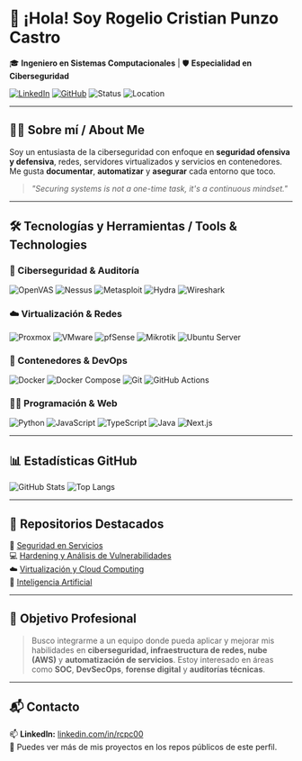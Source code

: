 # 👋 ¡Hola! Soy Rogelio Cristian Punzo Castro  
🎓 **Ingeniero en Sistemas Computacionales** | 🛡️ **Especialidad en Ciberseguridad**

[![LinkedIn](https://img.shields.io/badge/LinkedIn-blue?logo=linkedin&style=flat-square)](https://www.linkedin.com/in/rcpc00)
[![GitHub](https://img.shields.io/badge/GitHub-Perfil-181717?logo=github&style=flat-square)](https://github.com/Rogilio)
![Status](https://img.shields.io/badge/Estatus-Disponible_para_prácticas-green?style=flat-square)
![Location](https://img.shields.io/badge/Ubicación-México-lightgrey?style=flat-square)

---

## 🧑‍💻 Sobre mí / About Me

Soy un entusiasta de la ciberseguridad con enfoque en **seguridad ofensiva y defensiva**, redes, servidores virtualizados y servicios en contenedores.  
Me gusta **documentar**, **automatizar** y **asegurar** cada entorno que toco.

> *"Securing systems is not a one-time task, it's a continuous mindset."*

---

## 🛠️ Tecnologías y Herramientas / Tools & Technologies

### 🔐 Ciberseguridad & Auditoría
![OpenVAS](https://img.shields.io/badge/OpenVAS-008000?style=flat&logo=gnuprivacyguard&logoColor=white)
![Nessus](https://img.shields.io/badge/Nessus-1f1f1f?style=flat&logoColor=white)
![Metasploit](https://img.shields.io/badge/Metasploit-430098?style=flat)
![Hydra](https://img.shields.io/badge/Hydra-444444?style=flat)
![Wireshark](https://img.shields.io/badge/Wireshark-1679A7?style=flat&logo=wireshark&logoColor=white)

### ☁️ Virtualización & Redes
![Proxmox](https://img.shields.io/badge/Proxmox-E57000?style=flat)
![VMware](https://img.shields.io/badge/VMware-607078?style=flat&logo=vmware&logoColor=white)
![pfSense](https://img.shields.io/badge/pfSense-233C79?style=flat)
![Mikrotik](https://img.shields.io/badge/Mikrotik-800000?style=flat)
![Ubuntu Server](https://img.shields.io/badge/Ubuntu-Server-E95420?logo=ubuntu&logoColor=white&style=flat)

### 🐳 Contenedores & DevOps
![Docker](https://img.shields.io/badge/Docker-2496ED?logo=docker&logoColor=white&style=flat)
![Docker Compose](https://img.shields.io/badge/Compose-1488C6?style=flat)
![Git](https://img.shields.io/badge/Git-F05032?logo=git&logoColor=white&style=flat)
![GitHub Actions](https://img.shields.io/badge/GitHub_Actions-2088FF?logo=githubactions&logoColor=white&style=flat)

### 🧑‍💻 Programación & Web
![Python](https://img.shields.io/badge/Python-3776AB?logo=python&logoColor=white&style=flat)
![JavaScript](https://img.shields.io/badge/JavaScript-F7DF1E?logo=javascript&logoColor=black&style=flat)
![TypeScript](https://img.shields.io/badge/TypeScript-007ACC?logo=typescript&logoColor=white&style=flat)
![Java](https://img.shields.io/badge/Java-007396?logo=java&logoColor=white&style=flat)
![Next.js](https://img.shields.io/badge/Next.js-000000?logo=nextdotjs&logoColor=white&style=flat)

---

## 📊 Estadísticas GitHub

![GitHub Stats](https://github-readme-stats.vercel.app/api?username=Rogilio&show_icons=true&theme=radical&hide_title=false&hide_border=true)
![Top Langs](https://github-readme-stats.vercel.app/api/top-langs/?username=Rogilio&layout=compact&theme=radical&hide_border=true)

---

## 📂 Repositorios Destacados

🔐 [Seguridad en Servicios](https://github.com/Rogilio/SeguridadServicios)  
💻 [Hardening y Análisis de Vulnerabilidades](https://github.com/Rogilio/Hardening)  
☁️ [Virtualización y Cloud Computing](https://github.com/Rogilio/CloudComputing)  
🤖 [Inteligencia Artificial](https://github.com/Rogilio/IA-2025)

---

## 🎯 Objetivo Profesional

> Busco integrarme a un equipo donde pueda aplicar y mejorar mis habilidades en **ciberseguridad, infraestructura de redes, nube (AWS)** y **automatización de servicios**. Estoy interesado en áreas como **SOC**, **DevSecOps**, **forense digital** y **auditorías técnicas**.

---

## 📬 Contacto

📫 **LinkedIn:** [linkedin.com/in/rcpc00](https://www.linkedin.com/in/rcpc00)  
📁 Puedes ver más de mis proyectos en los repos públicos de este perfil.  
